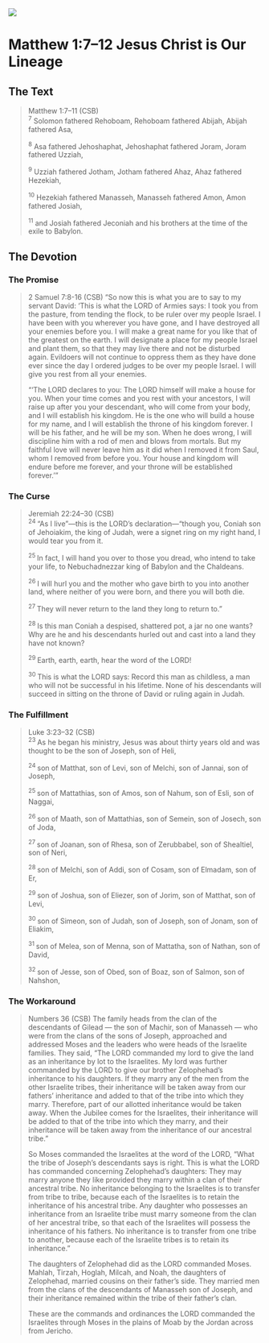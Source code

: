 <img class="intro-right" src="/images/art-matthew.jpg">

# Matthew 1:7–12 Jesus Christ is Our Lineage

## The Text

>Matthew 1:7–11 (CSB)  
><sup>7</sup> Solomon fathered Rehoboam, Rehoboam fathered Abijah, Abijah fathered Asa,
>
><sup>8</sup> Asa fathered Jehoshaphat, Jehoshaphat fathered Joram, Joram fathered Uzziah,
>
><sup>9</sup> Uzziah fathered Jotham, Jotham fathered Ahaz, Ahaz fathered Hezekiah,
>
><sup>10</sup> Hezekiah fathered Manasseh, Manasseh fathered Amon, Amon fathered Josiah,
>
><sup>11</sup> and Josiah fathered Jeconiah and his brothers at the time of the exile to Babylon.

## The Devotion

### The Promise

>2 Samuel 7:8-16 (CSB) “So now this is what you are to say to my servant David: ‘This is what the LORD of Armies says: I took you from the pasture, from tending the flock, to be ruler over my people Israel. I have been with you wherever you have gone, and I have destroyed all your enemies before you. I will make a great name for you like that of the greatest on the earth. I will designate a place for my people Israel and plant them, so that they may live there and not be disturbed again. Evildoers will not continue to oppress them as they have done ever since the day I ordered judges to be over my people Israel. I will give you rest from all your enemies.
>
>“‘The LORD declares to you: The LORD himself will make a house for you. When your time comes and you rest with your ancestors, I will raise up after you your descendant, who will come from your body, and I will establish his kingdom. He is the one who will build a house for my name, and I will establish the throne of his kingdom forever. I will be his father, and he will be my son. When he does wrong, I will discipline him with a rod of men and blows from mortals. But my faithful love will never leave him as it did when I removed it from Saul, whom I removed from before you. Your house and kingdom will endure before me forever, and your throne will be established forever.’”

### The Curse

>Jeremiah 22:24–30 (CSB)  
><sup> 24 </sup> “As I live”—this is the LORD’s declaration—“though you, Coniah son of Jehoiakim, the king of Judah, were a signet ring on my right hand, I would tear you from it.
>
><sup> 25 </sup> In fact, I will hand you over to those you dread, who intend to take your life, to Nebuchadnezzar king of Babylon and the Chaldeans.
>
><sup> 26 </sup> I will hurl you and the mother who gave birth to you into another land, where neither of you were born, and there you will both die.
>
><sup> 27 </sup> They will never return to the land they long to return to.”
>
><sup> 28 </sup> Is this man Coniah a despised, shattered pot, a jar no one wants? Why are he and his descendants hurled out and cast into a land they have not known?
>
><sup> 29 </sup> Earth, earth, earth, hear the word of the LORD!
>
><sup> 30 </sup> This is what the LORD says: Record this man as childless, a man who will not be successful in his lifetime. None of his descendants will succeed in sitting on the throne of David or ruling again in Judah.

### The Fulfillment

>Luke 3:23–32 (CSB)  
><sup> 23 </sup> As he began his ministry, Jesus was about thirty years old and was thought to be the son of Joseph, son of Heli,
>
><sup> 24 </sup> son of Matthat, son of Levi, son of Melchi, son of Jannai, son of Joseph,
>
><sup> 25 </sup> son of Mattathias, son of Amos, son of Nahum, son of Esli, son of Naggai,
>
><sup> 26 </sup> son of Maath, son of Mattathias, son of Semein, son of Josech, son of Joda,
>
><sup> 27 </sup> son of Joanan, son of Rhesa, son of Zerubbabel, son of Shealtiel, son of Neri,
>
><sup> 28 </sup> son of Melchi, son of Addi, son of Cosam, son of Elmadam, son of Er,
>
><sup> 29 </sup> son of Joshua, son of Eliezer, son of Jorim, son of Matthat, son of Levi,
>
><sup> 30 </sup> son of Simeon, son of Judah, son of Joseph, son of Jonam, son of Eliakim,
>
><sup> 31 </sup> son of Melea, son of Menna, son of Mattatha, son of Nathan, son of David,
>
><sup> 32 </sup> son of Jesse, son of Obed, son of Boaz, son of Salmon, son of Nahshon,

### The Workaround

>Numbers 36 (CSB) The family heads from the clan of the descendants of Gilead — the son of Machir, son of Manasseh — who were from the clans of the sons of Joseph, approached and addressed Moses and the leaders who were heads of the Israelite families. They said, “The LORD commanded my lord to give the land as an inheritance by lot to the Israelites. My lord was further commanded by the LORD to give our brother Zelophehad’s inheritance to his daughters. If they marry any of the men from the other Israelite tribes, their inheritance will be taken away from our fathers’ inheritance and added to that of the tribe into which they marry. Therefore, part of our allotted inheritance would be taken away. When the Jubilee comes for the Israelites, their inheritance will be added to that of the tribe into which they marry, and their inheritance will be taken away from the inheritance of our ancestral tribe.”
>
>So Moses commanded the Israelites at the word of the LORD, “What the tribe of Joseph’s descendants says is right. This is what the LORD has commanded concerning Zelophehad’s daughters: They may marry anyone they like provided they marry within a clan of their ancestral tribe. No inheritance belonging to the Israelites is to transfer from tribe to tribe, because each of the Israelites is to retain the inheritance of his ancestral tribe. Any daughter who possesses an inheritance from an Israelite tribe must marry someone from the clan of her ancestral tribe, so that each of the Israelites will possess the inheritance of his fathers. No inheritance is to transfer from one tribe to another, because each of the Israelite tribes is to retain its inheritance.”
>
>The daughters of Zelophehad did as the LORD commanded Moses. Mahlah, Tirzah, Hoglah, Milcah, and Noah, the daughters of Zelophehad, married cousins on their father’s side. They married men from the clans of the descendants of Manasseh son of Joseph, and their inheritance remained within the tribe of their father’s clan.
>
>These are the commands and ordinances the LORD commanded the Israelites through Moses in the plains of Moab by the Jordan across from Jericho.
